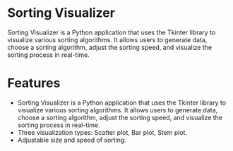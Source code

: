 # Sorting Visualizer
Sorting Visualizer is a Python application that uses the Tkinter library to visualize various sorting algorithms. It allows users to generate data, choose a sorting algorithm, adjust the sorting speed, and visualize the sorting process in real-time.

# Features
+ Sorting Visualizer is a Python application that uses the Tkinter library to visualize various sorting algorithms. It allows users to generate data, choose a sorting algorithm, adjust the sorting speed, and visualize the sorting process in real-time.
+ Three visualization types: Scatter plot, Bar plot, Stem plot.
+ Adjustable size and speed of sorting.
